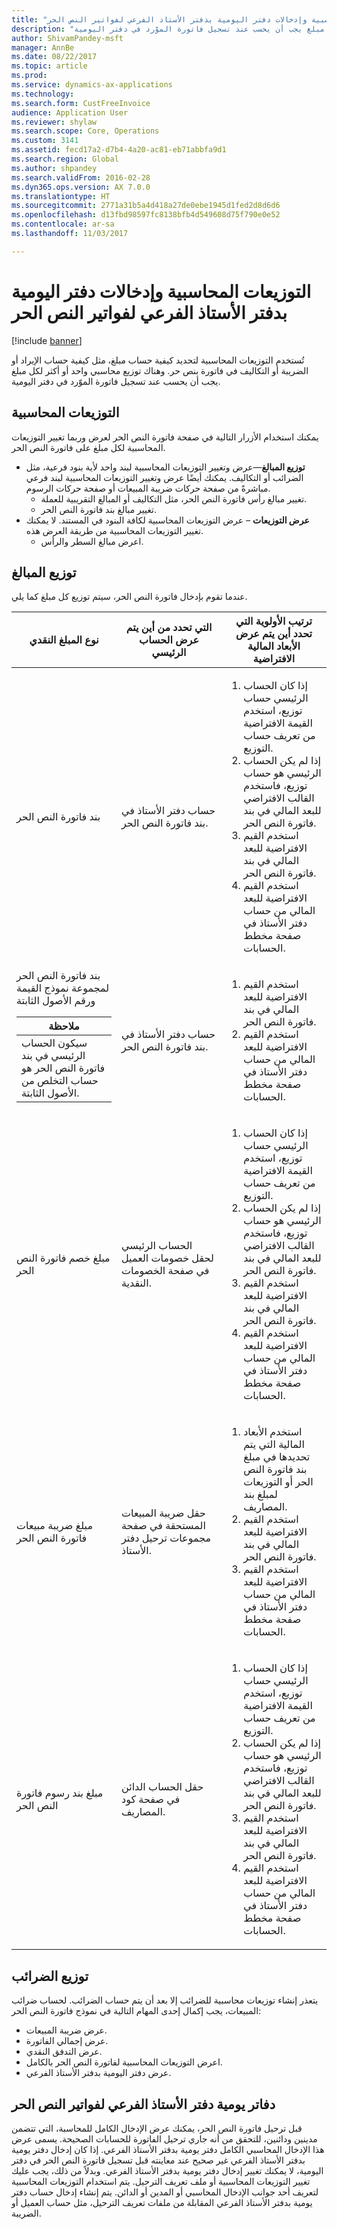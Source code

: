 ```yaml
---
title: "التوزيعات المحاسبية وإدخالات دفتر اليومية بدفتر الأستاذ الفرعي لفواتير النص الحر"
description: "تُستخدم التوزيعات المحاسبية لتحديد كيفية حساب مبلغ، مثل كيفية حساب الإيراد أو الضريبة أو التكاليف في فاتورة بنص حر. وهناك توزيع محاسبي واحد أو أكثر لكل مبلغ يجب أن يحسب عند تسجيل فاتورة الموّرد في دفتر اليومية."
author: ShivamPandey-msft
manager: AnnBe
ms.date: 08/22/2017
ms.topic: article
ms.prod: 
ms.service: dynamics-ax-applications
ms.technology: 
ms.search.form: CustFreeInvoice
audience: Application User
ms.reviewer: shylaw
ms.search.scope: Core, Operations
ms.custom: 3141
ms.assetid: fecd17a2-d7b4-4a20-ac81-eb71abbfa9d1
ms.search.region: Global
ms.author: shpandey
ms.search.validFrom: 2016-02-28
ms.dyn365.ops.version: AX 7.0.0
ms.translationtype: HT
ms.sourcegitcommit: 2771a31b5a4d418a27de0ebe1945d1fed2d8d6d6
ms.openlocfilehash: d13fbd98597fc8138bfb4d549608d75f790e0e52
ms.contentlocale: ar-sa
ms.lasthandoff: 11/03/2017

---
```


# <a name="accounting-distributions-and-subledger-journal-entries-for-free-text-invoices"></a>التوزيعات المحاسبية وإدخالات دفتر اليومية بدفتر الأستاذ الفرعي لفواتير النص الحر

[!include [banner](../includes/banner.md)]

تُستخدم التوزيعات المحاسبية لتحديد كيفية حساب مبلغ، مثل كيفية حساب الإيراد أو الضريبة أو التكاليف في فاتورة بنص حر. وهناك توزيع محاسبي واحد أو أكثر لكل مبلغ يجب أن يحسب عند تسجيل فاتورة الموّرد في دفتر اليومية.

<a name="accounting-distributions"></a>التوزيعات المحاسبية
------------------------

يمكنك استخدام الأزرار التالية في صفحة فاتورة النص الحر لعرض وربما تغيير التوزيعات المحاسبية لكل مبلغ على فاتورة النص الحر.

-   **توزيع المبالغ**—عرض وتغيير التوزيعات المحاسبية لبند واحد لأية بنود فرعية، مثل الضرائب أو التكاليف. يمكنك أيضًا عرض وتغيير التوزيعات المحاسبية لبند فرعي مباشرةً من صفحة حركات ضريبة المبيعات أو صفحة حركات الرسوم.
    -   تغيير مبالغ رأس فاتورة النص الحر، مثل التكاليف أو المبالغ التقريبية للعملة.
    -   تغيير مبالغ بند فاتورة النص الحر.
-   **عرض التوزيعات** – عرض التوزيعات المحاسبية لكافة البنود في المستند. لا يمكنك تغيير التوزيعات المحاسبية من طريقة العرض هذه.
    -   اعرض مبالغ السطر والرأس.

## <a name="distributing-amounts"></a>توزيع المبالغ
عندما تقوم بإدخال فاتورة النص الحر، سيتم توزيع كل مبلغ كما يلي.

<table>
<colgroup>
<col width="33%" />
<col width="33%" />
<col width="33%" />
</colgroup>
<thead>
<tr class="header">
<th>نوع المبلغ النقدي</th>
<th>التي تحدد من أين يتم عرض الحساب الرئيسي‬</th>
<th>ترتيب الأولوية التي تحدد أين يتم عرض الأبعاد المالية الافتراضية</th>
</tr>
</thead>
<tbody>
<tr class="odd">
<td>بند فاتورة النص الحر</td>
<td>حساب دفتر الأستاذ في بند فاتورة النص الحر.</td>
<td><ol>
<li>إذا كان الحساب الرئيسي حساب توزيع، استخدم القيمة الافتراضية من تعريف حساب التوزيع.</li>
<li>إذا لم يكن الحساب الرئيسي هو حساب توزيع، فاستخدم القالب الافتراضي للبعد المالي في بند فاتورة النص الحر.</li>
<li>استخدم القيم الافتراضية للبعد المالي في بند فاتورة النص الحر.</li>
<li>استخدم القيم الافتراضية للبعد المالي من حساب دفتر الأستاذ في صفحة مخطط الحسابات.</li>
</ol></td>
</tr>
<tr class="even">
<td>بند فاتورة النص الحر لمجموعة نموذج القيمة ورقم الأصول الثابتة
<div class="alert">
<table>
<thead>
<tr class="header">
<th><strong>ملاحظة </strong></th>
</tr>
</thead>
<tbody>
<tr class="odd">
<td>سيكون الحساب الرئيسي في بند فاتورة النص الحر هو حساب التخلص من الأصول الثابتة.</td>
</tr>
</tbody>
</table>
</div></td>
<td>حساب دفتر الأستاذ في بند فاتورة النص الحر.</td>
<td><ol>
<li>استخدم القيم الافتراضية للبعد المالي في بند فاتورة النص الحر.</li>
<li>استخدم القيم الافتراضية للبعد المالي من حساب دفتر الأستاذ في صفحة مخطط الحسابات.</li>
</ol></td>
</tr>
<tr class="odd">
<td>مبلغ خصم فاتورة النص الحر</td>
<td>الحساب الرئيسي لحقل خصومات العميل في صفحة الخصومات النقدية.</td>
<td><ol>
<li>إذا كان الحساب الرئيسي حساب توزيع، استخدم القيمة الافتراضية من تعريف حساب التوزيع.</li>
<li>إذا لم يكن الحساب الرئيسي هو حساب توزيع، فاستخدم القالب الافتراضي للبعد المالي في بند فاتورة النص الحر.</li>
<li>استخدم القيم الافتراضية للبعد المالي في بند فاتورة النص الحر.</li>
<li>استخدم القيم الافتراضية للبعد المالي من حساب دفتر الأستاذ في صفحة مخطط الحسابات.</li>
</ol></td>
</tr>
<tr class="even">
<td>مبلغ ضريبة مبيعات فاتورة النص الحر</td>
<td>حقل ضريبة المبيعات المستحقة في صفحة مجموعات ترحيل دفتر الأستاذ.</td>
<td><ol>
<li>استخدم الأبعاد المالية التي يتم تحديدها في مبلغ بند فاتورة النص الحر أو التوزيعات لمبلغ بند المصاريف.</li>
<li>استخدم القيم الافتراضية للبعد المالي في بند فاتورة النص الحر.</li>
<li>استخدم القيم الافتراضية للبعد المالي من حساب دفتر الأستاذ في صفحة مخطط الحسابات.</li>
</ol></td>
</tr>
<tr class="odd">
<td>مبلغ بند رسوم فاتورة النص الحر</td>
<td>حقل الحساب الدائن في صفحة كود المصاريف.</td>
<td><ol>
<li>إذا كان الحساب الرئيسي حساب توزيع، استخدم القيمة الافتراضية من تعريف حساب التوزيع.</li>
<li>إذا لم يكن الحساب الرئيسي هو حساب توزيع، فاستخدم القالب الافتراضي للبعد المالي في بند فاتورة النص الحر.</li>
<li>استخدم القيم الافتراضية للبعد المالي في بند فاتورة النص الحر.</li>
<li>استخدم القيم الافتراضية للبعد المالي من حساب دفتر الأستاذ في صفحة مخطط الحسابات.</li>
</ol></td>
</tr>
</tbody>
</table>

## <a name="distributing-taxes"></a>توزيع الضرائب
يتعذر إنشاء توزيعات محاسبية للضرائب إلا بعد أن يتم حساب الضرائب. لحساب ضرائب المبيعات، يجب إكمال إحدى المهام التالية في نموذج فاتورة النص الحر:
-   عرض ضريبة المبيعات.
-   عرض إجمالي الفاتورة.
-   عرض التدفق النقدي.
-   اعرض التوزيعات المحاسبية لفاتورة النص الحر بالكامل.
-   عرض دفتر اليومية بدفتر الأستاذ الفرعي.

## <a name="subledger-journals-for-free-text-invoices"></a> دفاتر يومية دفتر الأستاذ الفرعي لفواتير النص الحر
قبل ترحيل فاتورة النص الحر، يمكنك عرض الإدخال الكامل للمحاسبة، التي تتضمن مدينين ودائنين، للتحقق من أنه جاري ترحيل الفاتورة للحسابات الصحيحة. يسمى عرض هذا الإدخال المحاسبي الكامل دفتر يومية بدفتر الأستاذ الفرعي. إذا كان إدخال دفتر يومية بدفتر الأستاذ الفرعي غير صحيح عند معاينته قبل تسجيل فاتورة النص الحر في دفتر اليومية، لا يمكنك تغيير إدخال دفتر يومية بدفتر الأستاذ الفرعي. وبدلاً من ذلك، يجب عليك تغيير التوزيعات المحاسبية أو ملف تعريف الترحيل. يتم استخدام التوزيعات المحاسبية لتعريف أحد جوانب الإدخال المحاسبي أو المدين أو الدائن. يتم إنشاء إدخال حساب دفتر يومية بدفتر الأستاذ الفرعي المقابلة من ملفات تعريف الترحيل، مثل حساب العميل أو الضريبة.




